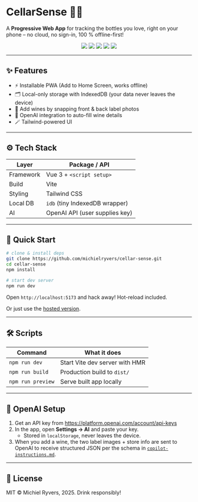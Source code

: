 # CellarSense 🍷📲

A **Progressive Web App** for tracking the bottles you love, right on your phone – no cloud, no sign-in, 100 % offline-first!

<div align="center">
  <img src="https://img.shields.io/badge/Vue-3-42b883?logo=vue.js" />
  <img src="https://img.shields.io/badge/Vite-%E2%9A%A1-purple?logo=vite" />
  <img src="https://img.shields.io/badge/PWA-ready-5a0fc8" />
  <img src="https://img.shields.io/badge/TailwindCSS-^3-38bdf8?logo=tailwindcss" />
  <img src="https://img.shields.io/badge/License-MIT-green" />
</div>

---

## ✨ Features

- ⚡️ Installable PWA (Add to Home Screen, works offline)
- 🗂 Local-only storage with IndexedDB (your data never leaves the device)
- 📸 Add wines by snapping front & back label photos
- 🤖 OpenAI integration to auto-fill wine details
- 🪄 Tailwind-powered UI

---

## ⚙️ Tech Stack

| Layer     | Package / API                  |
| --------- | ------------------------------ |
| Framework | Vue 3 + `<script setup>`       |
| Build     | Vite                           |
| Styling   | Tailwind CSS                   |
| Local DB  | `idb` (tiny IndexedDB wrapper) |
| AI        | OpenAI API (user supplies key) |

---

## 🏁 Quick Start

```bash
# clone & install deps
git clone https://github.com/michielryvers/cellar-sense.git
cd cellar-sense
npm install

# start dev server
npm run dev
```

Open `http://localhost:5173` and hack away! Hot-reload included.

Or just use the [hosted version](https://michielryvers.github.io/cellar-sense/).

---

## 🛠 Scripts

| Command           | What it does                   |
| ----------------- | ------------------------------ |
| `npm run dev`     | Start Vite dev server with HMR |
| `npm run build`   | Production build to `dist/`    |
| `npm run preview` | Serve built app locally        |

---

## 🔑 OpenAI Setup

1. Get an API key from https://platform.openai.com/account/api-keys
2. In the app, open **Settings → AI** and paste your key.
   - Stored in `localStorage`, never leaves the device.
3. When you add a wine, the two label images + store info are sent to OpenAI to receive structured JSON per the schema in [`copilot-instructions.md`](./copilot-instructions.md).

---

## 📄 License

MIT © Michiel Ryvers, 2025. Drink responsibly!
